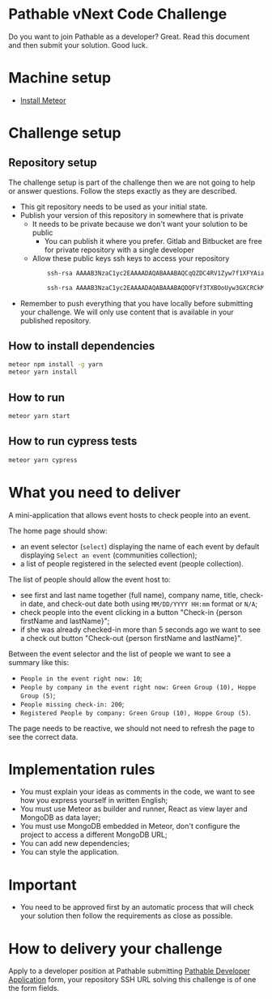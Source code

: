 # Pathable vNext Code Challenge
Do you want to join Pathable as a developer? Great. Read this document and then submit your solution. Good luck.

# Machine setup
- [Install Meteor](https://www.meteor.com/install)

# Challenge setup
## Repository setup
The challenge setup is part of the challenge then we are not going to help or answer questions. Follow the steps exactly as they are described.
- This git repository needs to be used as your initial state.
- Publish your version of this repository in somewhere that is private
  - It needs to be private because we don't want your solution to be public
    - You can publish it where you prefer. Gitlab and Bitbucket are free for private repository with a single developer
  - Allow these public keys ssh keys to access your repository
    ```bash
        ssh-rsa AAAAB3NzaC1yc2EAAAADAQABAAABAQCqQZDC4RV1Zyw7f1XFYAiaEYFXD8j2cHi5Sg/eVyq8ts3WIdEqRET0Vgdu52cAQdhq12FBMOEklqki2szid+8woIBcevwz+6wo19WNt7JHXWFuic+oR39Bplw41elKoAx7APo135nP/z1BolcywXBFUlA72PPytrpbgeic6ZYRk2Df+DRq+o0Jl0wexs7E9F0AK6B4oRQ8Ybq6I8odT7Hl5jIW0sXQzzGvdgOsaV4W+SqzPFai2y1FZs5A0bA/3JRhielLR8Hyin2lp6FTom7TrSbWCbRj+PUX4mGs3tHYydl+m4rFC4F/CPtxnrcbGog6wtCgmNCifXe9d/TY/AtH jenkins@ip-172-31-91-146 
    ```
    ```bash
        ssh-rsa AAAAB3NzaC1yc2EAAAADAQABAAABAQDQFVf3TXBOoUyw3GXCRCkM85JYnSx+MT4W7d3bm7RZ7p9xZG9QcQRSvVDg3uc0Fjt2ujzxditMW6epcn5irtByuW55TnKSbCUl9Xl0jlqgCW3GDtP1BCE6xH2iuUjQSSHCFSD7CqjgK4zAdgpOY3r3oZtMoOmHrQDyOGBG4XAQz6LE9u+E3NBLf5STBpR+uvuFAzIimcGVhyeznbyPtUELgHDyNFIlMqzAr7chl8m/x/zm808FLnE3oIUgg+80IbgbF3fmktiNdNgCE6gWwZniVe3avDUX1o2g8BqtYuyFgETugQBy31Y/mZoPfzl2DE7nR8+QF/l4IAW4Owt4XJS5 filipe-macbook 
    ```
- Remember to push everything that you have locally before submitting your challenge. We will only use content that is available in your published repository.

## How to install dependencies
```bash
meteor npm install -g yarn
meteor yarn install 
```
 
## How to run
```bash
meteor yarn start
```

## How to run cypress tests
```bash
meteor yarn cypress
```

# What you need to deliver
A mini-application that allows event hosts to check people into an event. 

The home page should show:
  - an event selector (`select`) displaying the name of each event by default displaying `Select an event` (communities collection);
  - a list of people registered in the selected event (people collection).

The list of people should allow the event host to:
  - see first and last name together (full name), company name, title, check-in date, and check-out date both using `MM/DD/YYYY HH:mm` format or `N/A`;
  - check people into the event clicking in a button "Check-in {person firstName and lastName}";
  - if she was already checked-in more than 5 seconds ago we want to see a check out button "Check-out {person firstName and lastName}".

Between the event selector and the list of people we want to see a summary like this:
- `People in the event right now: 10`;
- `People by company in the event right now: Green Group (10), Hoppe Group (5)`;
- `People missing check-in: 200`;
- `Registered People by company: Green Group (10), Hoppe Group (5)`.

The page needs to be reactive, we should not need to refresh the page to see the correct data.

# Implementation rules
- You must explain your ideas as comments in the code, we want to see how you express yourself in written English;
- You must use Meteor as builder and runner, React as view layer and MongoDB as data layer;
- You must use MongoDB embedded in Meteor, don't configure the project to access a different MongoDB URL;
- You can add new dependencies;
- You can style the application.

# Important
- You need to be approved first by an automatic process that will check your solution then follow the requirements as close as possible.

# How to delivery your challenge
Apply to a developer position at Pathable submitting [Pathable Developer Application](https://forms.gle/uZC22LevHmAzcDh78) form, your repository SSH URL solving this challenge is of one the form fields.
